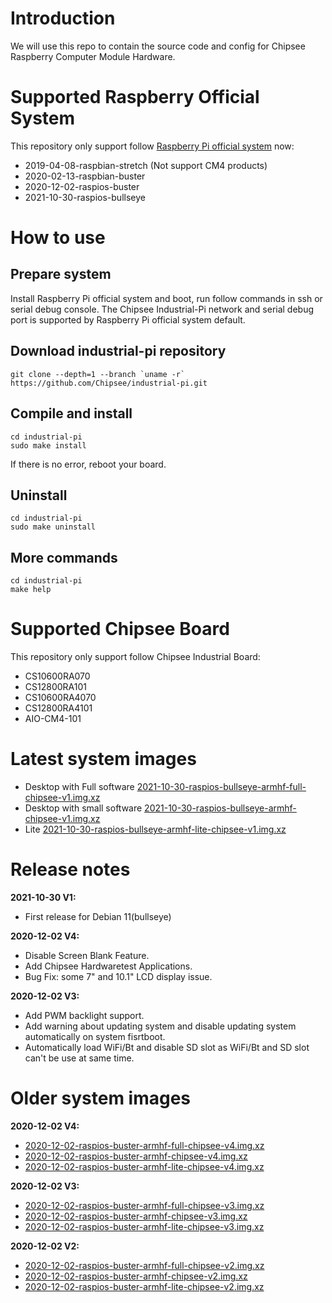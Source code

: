 # Introduction
We will use this repo to contain the source code and config for Chipsee Raspberry Computer Module Hardware.

# Supported Raspberry Official System
This repository only support follow [Raspberry Pi official system](https://www.raspberrypi.org/software/operating-systems/) now:
 - 2019-04-08-raspbian-stretch (Not support CM4 products)
 - 2020-02-13-raspbian-buster
 - 2020-12-02-raspios-buster
 - 2021-10-30-raspios-bullseye

# How to use
## Prepare system
Install Raspberry Pi official system and boot, run follow commands in ssh or serial debug console. The Chipsee Industrial-Pi network and serial debug port is supported by Raspberry Pi official system default. 
## Download industrial-pi repository
```
git clone --depth=1 --branch `uname -r` https://github.com/Chipsee/industrial-pi.git
```
## Compile and install
```
cd industrial-pi
sudo make install
```
If there is no error, reboot your board.

## Uninstall
```
cd industrial-pi
sudo make uninstall
```
## More commands
```
cd industrial-pi
make help
```

# Supported Chipsee Board
This repository only support follow Chipsee Industrial Board:
 - CS10600RA070
 - CS12800RA101
 - CS10600RA4070
 - CS12800RA4101
 - AIO-CM4-101

# Latest system images
 - Desktop with Full software [2021-10-30-raspios-bullseye-armhf-full-chipsee-v1.img.xz](https://chipsee-tmp.s3.amazonaws.com/mksdcardfiles/RaspberryPi/20211030/2021-10-30-raspios-bullseye-armhf-full-chipsee-v1.img.xz)
 - Desktop with small software [2021-10-30-raspios-bullseye-armhf-chipsee-v1.img.xz](https://chipsee-tmp.s3.amazonaws.com/mksdcardfiles/RaspberryPi/20211030/2021-10-30-raspios-bullseye-armhf-chipsee-v1.img.xz)
 - Lite [2021-10-30-raspios-bullseye-armhf-lite-chipsee-v1.img.xz](https://chipsee-tmp.s3.amazonaws.com/mksdcardfiles/RaspberryPi/20211030/2021-10-30-raspios-bullseye-armhf-lite-chipsee-v1.img.xz)

# Release notes

**2021-10-30 V1:**

- First release for Debian 11(bullseye)

**2020-12-02 V4:**

- Disable Screen Blank Feature.
- Add Chipsee Hardwaretest Applications.
- Bug Fix: some 7" and 10.1" LCD display issue.

**2020-12-02 V3:**

- Add PWM backlight support.
- Add warning about updating system and disable updating system automatically on system fisrtboot.
- Automatically load WiFi/Bt and disable SD slot as WiFi/Bt and SD slot can't be use at same time.

# Older system images
 
 **2020-12-02 V4:**
 - [2020-12-02-raspios-buster-armhf-full-chipsee-v4.img.xz](https://chipsee-tmp.s3.amazonaws.com/mksdcardfiles/RaspberryPi/20201202/2020-12-02-raspios-buster-armhf-full-chipsee-v4.img.xz)
 - [2020-12-02-raspios-buster-armhf-chipsee-v4.img.xz](https://chipsee-tmp.s3.amazonaws.com/mksdcardfiles/RaspberryPi/20201202/2020-12-02-raspios-buster-armhf-chipsee-v4.img.xz)
 - [2020-12-02-raspios-buster-armhf-lite-chipsee-v4.img.xz](https://chipsee-tmp.s3.amazonaws.com/mksdcardfiles/RaspberryPi/20201202/2020-12-02-raspios-buster-armhf-lite-chipsee-v4.img.xz)
 
 **2020-12-02 V3:**
 - [2020-12-02-raspios-buster-armhf-full-chipsee-v3.img.xz](https://chipsee-tmp.s3.amazonaws.com/mksdcardfiles/RaspberryPi/20201202/2020-12-02-raspios-buster-armhf-full-chipsee-v3.img.xz)
 - [2020-12-02-raspios-buster-armhf-chipsee-v3.img.xz](https://chipsee-tmp.s3.amazonaws.com/mksdcardfiles/RaspberryPi/20201202/2020-12-02-raspios-buster-armhf-chipsee-v3.img.xz)
 - [2020-12-02-raspios-buster-armhf-lite-chipsee-v3.img.xz](https://chipsee-tmp.s3.amazonaws.com/mksdcardfiles/RaspberryPi/20201202/2020-12-02-raspios-buster-armhf-lite-chipsee-v3.img.xz)
 
 **2020-12-02 V2:**
 - [2020-12-02-raspios-buster-armhf-full-chipsee-v2.img.xz](https://chipsee-tmp.s3.amazonaws.com/mksdcardfiles/RaspberryPi/20201202/2020-12-02-raspios-buster-armhf-full-chipsee-v2.img.xz)
 - [2020-12-02-raspios-buster-armhf-chipsee-v2.img.xz](https://chipsee-tmp.s3.amazonaws.com/mksdcardfiles/RaspberryPi/20201202/2020-12-02-raspios-buster-armhf-chipsee-v2.img.xz)
 - [2020-12-02-raspios-buster-armhf-lite-chipsee-v2.img.xz](https://chipsee-tmp.s3.amazonaws.com/mksdcardfiles/RaspberryPi/20201202/2020-12-02-raspios-buster-armhf-lite-chipsee-v2.img.xz)

